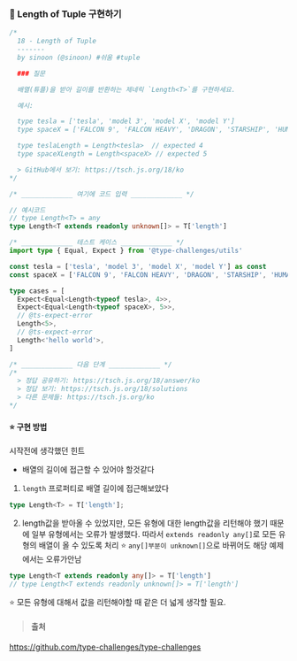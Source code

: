 ### 📌 Length of Tuple 구현하기

```ts
/*
  18 - Length of Tuple
  -------
  by sinoon (@sinoon) #쉬움 #tuple

  ### 질문

  배열(튜플)을 받아 길이를 반환하는 제네릭 `Length<T>`를 구현하세요.

  예시:

  type tesla = ['tesla', 'model 3', 'model X', 'model Y']
  type spaceX = ['FALCON 9', 'FALCON HEAVY', 'DRAGON', 'STARSHIP', 'HUMAN SPACEFLIGHT']

  type teslaLength = Length<tesla>  // expected 4
  type spaceXLength = Length<spaceX> // expected 5

  > GitHub에서 보기: https://tsch.js.org/18/ko
*/

/* _____________ 여기에 코드 입력 _____________ */

// 예시코드
// type Length<T> = any
type Length<T extends readonly unknown[]> = T['length']

/* _____________ 테스트 케이스 _____________ */
import type { Equal, Expect } from '@type-challenges/utils'

const tesla = ['tesla', 'model 3', 'model X', 'model Y'] as const
const spaceX = ['FALCON 9', 'FALCON HEAVY', 'DRAGON', 'STARSHIP', 'HUMAN SPACEFLIGHT'] as const

type cases = [
  Expect<Equal<Length<typeof tesla>, 4>>,
  Expect<Equal<Length<typeof spaceX>, 5>>,
  // @ts-expect-error
  Length<5>,
  // @ts-expect-error
  Length<'hello world'>,
]

/* _____________ 다음 단계 _____________ */
/*
  > 정답 공유하기: https://tsch.js.org/18/answer/ko
  > 정답 보기: https://tsch.js.org/18/solutions
  > 다른 문제들: https://tsch.js.org/ko
*/

```

#### ⭐️ 구현 방법

시작전에 생각했던 힌트

- 배열의 길이에 접근할 수 있어야 할것같다

1. `length` 프로퍼티로 배열 길이에 접근해보았다

```ts
type Length<T> = T['length'];
```

2. length값을 받아올 수 있었지만, 모든 유형에 대한 length값을 리턴해야 했기 때문에 일부 유형에서는 오류가 발생했다.
따라서 `extends readonly any[]`로 모든 유형의 배열이 올 수 있도록 처리 ⭐️ `any[]부분이 unknown[]`으로 바뀌어도 해당 예제에서는 오류가안남

```ts
type Length<T extends readonly any[]> = T['length']
// type Length<T extends readonly unknown[]> = T['length']
```

⭐️ 모든 유형에 대해서 값을 리턴해야할 때 같은 더 넓게 생각할 필요.

>#### 출처
https://github.com/type-challenges/type-challenges